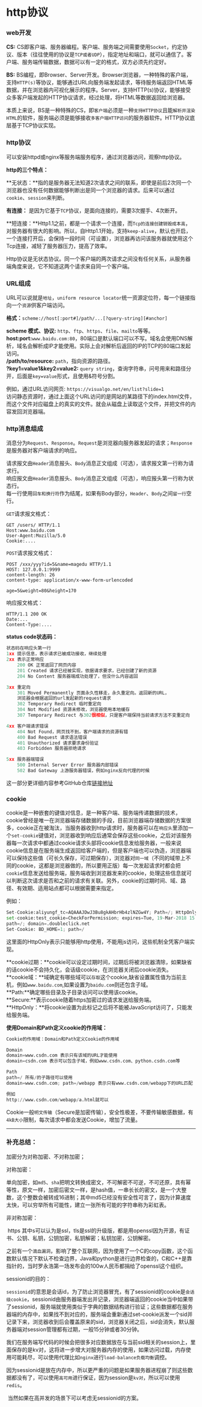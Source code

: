 # http协议

### web开发

**CS:** CS即客户端、服务器编程。客户端、服务端之间需要使用`Socket`，约定协议、版本（往往使用的协议是`TCP或者UDP`），指定地址和端口，就可以通信了。客户端、服务端传输数据，数据可以有一定的格式，双方必须先约定好。

**BS:** BS编程，即Browser、Server开发。Browser浏览器，一种特殊的客户端，支持`HTTP(s)`等协议，能够通过URL向服务端发起请求，等待服务端返回HTML等数据，并在浏览器内可视化展示的程序。Server，支持HTTP(s)协议，能够接受众多客户端发起的HTTP协议请求，经过处理，将HTML等数据返回给浏览器。    

本质上来说，BS是一种特殊的CS，即`客户端`必须是一种`支持HTTP协议`且能`解析并渲染HTML`的软件，服务端必须是能够接收`多客户端HTTP访问`的服务器软件。HTTP协议底层基于TCP协议实现。 

### http协议

可以安装httpd或nginx等服务端服务程序，通过浏览器访问，观察http协议。

**http的三个特点：**

**无状态：**指的是服务器无法知道2次请求之间的联系，即使是前后2次同一个浏览器也没有任何数据能够判断出是同一个浏览器的请求。后来可以通过`cookie`、`session`来判断。      

**有连接：** 是因为它基于`TCP`协议，是面向连接的，需要3次握手、4次断开。        

**短连接：**Http1.1之前，都是一个请求一个连接，而`Tcp的连接创建销毁成本高`，对服务器有很大的影响。所以，自Http1.1开始，支持`keep-alive`，默认也开启，一个连接打开后，会保持一段时间（可设置），浏览器再访问该服务器就使用这个Tcp连接，减轻了服务器压力，提高了效率。    

 Http协议是无状态协议。同一个客户端的两次请求之间没有任何关系，从服务器端角度来说，它不知道这两个请求来自同一个客户端。

### URL组成

URL可以说就是`地址`，`uniform resource locator`统一资源定位符，每一个链接指向一个`资源`供客户端访问。     

**格式：**`scheme://host[:port#]/path/...[?query-string][#anchor]`

**scheme 模式、协议:** `http`、`ftp`、`https`、`file`、`mailto`等等。<br>**host:port:**`www.baidu.com:80`，80端口是默认端口可以不写。域名会使用DNS解析，域名会解析成IP才能使用。实际上会对解析后返回的IP的TCP的80端口发起访问。 <br>**/path/to/resource:** `path`，指向资源的路径。<br>**?key1=value1&key2=value2:** `query string`，查询字符串，问号用来和路径分开，后面是`key=value`形式，且使用&符号分割。     

例如，通过URL访问网页: `https://visualgo.net/en/list?slide=1` <br>访问静态资源时，通过上面这个URL访问的是网站的某路径下的index.html文件，而这个文件对应磁盘上的真实的文件。就会从磁盘上读取这个文件，并把文件的内容发回浏览器端。

### http消息组成

消息分为`Request`、`Response`。`Request`是浏览器向服务器发起的请求；`Response`是服务器对客户端请求的响应。      

请求报文由`Header`消息报头、`Body`消息正文组成（可选），请求报文第一行称为请求行。<br>响应报文由`Header`消息报头、`Body`消息正文组成（可选），响应报头第一行称为状态行。<br>每一行使用`回车和换行符`作为结尾，如果有Body部分，`Header`、`Body`之间`留一行`空行。

`GET`请求报文格式：

```
GET /users/ HTTP/1.1
Host:www.baidu.com
User-Agent:Mozilla/5.0
Cookie:....
```

`POST`请求报文格式：

```
POST /xxx/yyy?id=5&name=magedu HTTP/1.1
HOST: 127.0.0.1:9999
content-length: 26
content-type: application/x-www-form-urlencoded

age=5&weight=80&height=170
```

响应报文格式：

```
HTTP/1.1 200 OK
Date:...
Content-Type:....
```

**status code状态码：**

```python
状态码在响应头第一行
1xx 提示信息，表示请求已被成功接收，继续处理
2xx 表示正常响应
    200 OK 正常返回了网页内容
    201 Created 请求已经被实现，依据请求要求，已经创建了新的资源
    204 No Content 服务器端成功处理了，但没什么内容返回

3xx 重定向
    301 Moved Permanently 页面永久性移走，永久重定向。返回新的URL，
    浏览器会根据返回的url发起新的request请求
    302 Temporary Redirect 临时重定向
    304 Not Modified 资源未修改，浏览器使用本地缓存
    307 Temporary Redirect 与302很相似，只是客户端保持当前请求方法不变重定向

4xx 客户端请求错误
    404 Not Found，网页找不到，客户端请求的资源有错
    400 Bad Request 请求语法错误
    401 Unauthorized 请求要求身份验证
    403 Forbidden 服务器拒绝请求

5xx 服务器端错误
    500 Internal Server Error 服务器内部错误
    502 Bad Gateway 上游服务器错误，例如nginx反向代理的时候
```

这一部分更详细内容参考GitHub仓库[链接地址](https://github.com/duanmingpy/python-interview/blob/master/markdowns/3-网络相关要点.md#5)

### cookie

cookie是一种嵌套的键值对信息，是一种客户端、服务端传递数据的技术，cookie曾经是唯一在浏览器端存储数据的手段，目前浏览器端存储数据的方案很多，cookie正在被淘汰，当服务器收到http请求时，服务器可以在`响应头`里添加一个`set-cookie`键值对，浏览器收到响应后通常会保存这些cookie，之后对该服务器每一次请求中都通过cookie请求头部将cookie信息发给服务器，一般来说cookie信息是在服务端生成返回给客户端的，但是客户端也可以伪造，浏览器端可以保持这些值（可长久保存，可过期保存），浏览器对`同一域`（不同的域带上不同的cookie，这都是浏览器做的，所以要用正版）每一次发起请求时都会把`cookie`信息发送给服务端，服务端收到浏览器发来的cookie，处理这些信息就可以判断这次请求是否和之前的请求有关联。另外，cookie的过期时间、域、路径、有效期、适用站点都可以根据需要来指定。

例如：

```python
Set-Cookie:aliyungf_tc=AQAAAJDwJ3Bu8gkAHbrHb4zlNZGw4Y; Path=/; HttpOnly
set-cookie:test_cookie=CheckForPermission; expires=Tue, 19-Mar-2018 15:53:02 GMT;
path=/; domain=.doubleclick.net
Set-Cookie: BD_HOME=1; path=/
```

这里面的HttpOnly表示只能够用http使用，不能用js访问，这些机制全凭客户端实现。

**cookie过期：**cookie可以设定过期时间，过期后将被浏览器清除，如果缺省的话cookie不会持久化，会话级cookie，在浏览器关闭后cookie消失。<br>**cookie域：**域确定有哪些域可以`存取`这个cookie,缺省设置属性值为当前主机，例如`www.baidu.com`,如果设置为`baidu.com`则还包含子域。<br>**Path:**确定哪些目录及子目录访问可以使用该cookie。<br>**Secure:**表示cookie随着https加密过的请求发送给服务端。<br>**HttpOnly：**将cookie设置为此标记之后将不能被JavaScript访问了，只能发给服务端。

**使用Domain和Path定义cookie的作用域：**

```python
Cookie的作用域：Domain和Path定义Cookie的作用域

Domain
domain=www.csdn.com 表示只有该域的URL才能使用
domain=csdn.com 表示可以包含子域，例如www.csdn.com、python.csdn.com等

Path
path=/ 所有/的子路径可以使用
domain=www.csdn.com; path=/webapp 表示只有www.csdn.com/webapp下的URL匹配

例如
http://www.csdn.com/webapp/a.html就可以
```

Cookie一般`明文传输`（Secure是加密传输），安全性极差，不要传输敏感数据，有`4kB大小`限制，每次请求中都会发送Cookie，增加了流量。



---

### 补充总结：

加密分为对称加密、不对称加密；

对称加密：

​	单向加密，如`md5`、`sha`把明文转换成密文，不可解密不可逆，不可还原，具有幂等性，原文一样，加密后密文一样，是hash值，一串长长的密文，是一个大整数，这个整数会被转成16进制；其中md5已经没有安全性可言了，因为计算速度太快，可以穷举所有可能性，建立一张所有可能的字符串称为彩虹表。

非对称加密：

​	https 其中s可以认为是ssl，tls是ssl的升级版，都是用openssl因为开源，有证书、公钥、私钥，公钥加密，私钥解密；私钥加密，公钥解密。

之前有一个`滴血漏洞`，影响了整个互联网，因为使用了一个C的copy函数，这个函数默认情况下默认不检查边界，Java和python是进行边界检查的，C和C++是靠指针的，当时罗永浩第一场发布会的100w人民币都捐给了openssl这个组织。



sessionid的目的：

​		`sessionid`的意思是会话id，为了防止浏览器冒充，有了sessionid的cookie是`会话级cookie`，sessionid由服务器端发出并记录，浏览器端返回的cookie当中如果带了sessionid，服务端就使用类似于字典的数据结构进行验证；这些数据都在服务器端的内存中，如果找不到对应的，服务端会重新通过set-cookie派发一个sid并记录下来，浏览器收到后会覆盖原来的sid，浏览器关闭之后，sid会消失，默认服务器端对session管理都有过期，一般15分钟或者30分钟。

​		我们在服务端写代码的时候会把很多对应数据放在与当前sid相关的session上，里面保存的是kv对，这将进一步增大对服务器内存的使用，如果访问过载，内存使用可能耗尽，可以使用代理比如`nginx`进行`load-balance负载均衡`调控。

​		因为sessionid是放在内存中，所以更严重的问题是如果服务器进程崩了则这些数据都没有了，可以使用`高可用`进行保证，因为session是`kv对`，所以可以使用`redis`。

​		当然如果在高并发的场景下可以考虑无sessionid的方案。